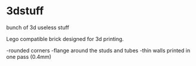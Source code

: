 # 3dstuff
bunch of 3d useless stuff



Lego compatible brick designed for 3d printing.

-rounded corners
-flange around the studs and tubes
-thin walls printed in one pass (0.4mm)


